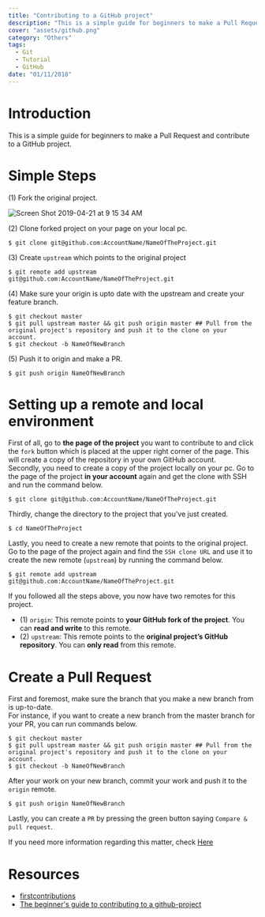 ```yaml
---
title: "Contributing to a GitHub project"
description: "This is a simple guide for beginners to make a Pull Request and contribute to a GitHub project. If you have never contributed any OSS project on GitHub, this guide might be useful to make your first PR(PullRequest)."
cover: "assets/github.png"
category: "Others"
tags:
  - Git
  - Tutorial
  - GitHub
date: "01/11/2018"
---
```

# Introduction

This is a simple guide for beginners to make a Pull Request and contribute to a GitHub project.

# Simple Steps

(1) Fork the original project.

![Screen Shot 2019-04-21 at 9 15 34 AM](https://user-images.githubusercontent.com/32632542/56463803-40290900-6416-11e9-968d-56691ece6fae.png)

(2) Clone forked project on your page on your local pc.

```console
$ git clone git@github.com:AccountName/NameOfTheProject.git
```

(3) Create `upstream` which points to the original project

```console
$ git remote add upstream git@github.com:AccountName/NameOfTheProject.git
```
(4) Make sure your origin is upto date with the upstream and create your feature branch.

```
$ git checkout master
$ git pull upstream master && git push origin master ## Pull from the original project's repository and push it to the clone on your account.
$ git checkout -b NameOfNewBranch
```

(5) Push it to origin and make a PR.

```
$ git push origin NameOfNewBranch
```

# Setting up a remote and local environment

First of all, go to **the page of the project** you want to contribute to and click the `fork` button which is placed at the upper right corner of the page. This will create a copy of the repository in your own GitHub account.  
 Secondly, you need to create a copy of the project locally on your pc. Go to the page of the project **in your account** again and get the clone with SSH and run the command below.

```console
$ git clone git@github.com:AccountName/NameOfTheProject.git
```

Thirdly, change the directory to the project that you've just created.

```console
$ cd NameOfTheProject
```

Lastly, you need to create a new remote that points to the original project. Go to the page of the project again and find the `SSH clone URL` and use it to create the new remote (`upstream`) by running the command below.

```console
$ git remote add upstream git@github.com:AccountName/NameOfTheProject.git
```

If you followed all the steps above, you now have two remotes for this project.

- (1) `origin`: This remote points to **your GitHub fork of the project**. You can **read and write** to this remote.
- (2) `upstream`: This remote points to the **original project’s GitHub repository**. You can **only read** from this remote.

# Create a Pull Request

First and foremost, make sure the branch that you make a new branch from is up-to-date.  
For instance, if you want to create a new branch from the master branch for your PR, you can run commands below.

```console
$ git checkout master
$ git pull upstream master && git push origin master ## Pull from the original project's repository and push it to the clone on your account.
$ git checkout -b NameOfNewBranch
```

After your work on your new branch, commit your work and push it to the `origin` remote.

```console
$ git push origin NameOfNewBranch
```

Lastly, you can create a `PR` by pressing the green button saying `Compare & pull request`.

If you need more information regarding this matter, check [Here](https://akrabat.com/the-beginners-guide-to-contributing-to-a-github-project/)

# Resources

- [firstcontributions](https://github.com/firstcontributions/first-contributions)
- [The beginner's guide to contributing to a github-project](https://akrabat.com/the-beginners-guide-to-contributing-to-a-github-project/)
